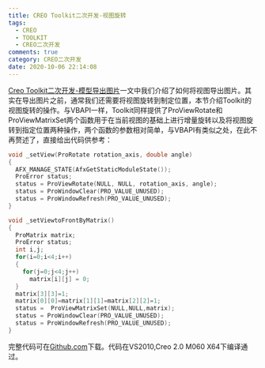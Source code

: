 ```yaml
---
title: CREO Toolkit二次开发-视图旋转
tags:
  - CREO
  - TOOLKIT
  - CREO二次开发
comments: true
category: CREO二次开发
date: 2020-10-06 22:14:08
---
```



<a href="https://www.hudi.site/2020/08/16/CREO Toolkit二次开发-模型导出图片/" target="_blank">Creo Toolkit二次开发-模型导出图片</a>一文中我们介绍了如何将视图导出图片。其实在导出图片之前，通常我们还需要将视图旋转到制定位置，本节介绍Toolkit的视图旋转的操作。与VBAPI一样，Toolkit同样提供了ProViewRotate和ProViewMatrixSet两个函数用于在当前视图的基础上进行增量旋转以及将视图旋转到指定位置两种操作，两个函数的参数相对简单，与VBAPI有类似之处，在此不再赘述了，直接给出代码供参考：

```cpp
void _setView(ProRotate rotation_axis, double angle)
{
  AFX_MANAGE_STATE(AfxGetStaticModuleState());
  ProError status;
  status = ProViewRotate(NULL, NULL, rotation_axis, angle);
  status = ProWindowClear(PRO_VALUE_UNUSED);
  status = ProWindowRefresh(PRO_VALUE_UNUSED);
}

void _setViewtoFrontByMatrix()
{
  ProMatrix matrix;
  ProError status;
  int i,j;
  for(i=0;i<4;i++)
  {
    for(j=0;j<4;j++)
      matrix[i][j] = 0;
  }
  matrix[3][3]=1;
  matrix[0][0]=matrix[1][1]=matrix[2][2]=1;
  status =  ProViewMatrixSet(NULL,NULL,matrix);
  status = ProWindowClear(PRO_VALUE_UNUSED);
  status = ProWindowRefresh(PRO_VALUE_UNUSED);
}
```

完整代码可在<a href="https://github.com/slacker-HD/creo_toolkit" target="_blank">Github.com</a>下载。代码在VS2010,Creo 2.0 M060 X64下编译通过。

